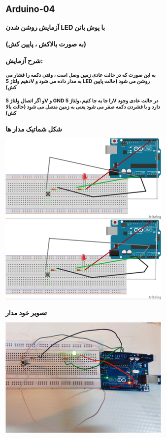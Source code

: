 # Arduino-04
## آزمایش روشن شدن LED با پوش باتن
## (به صورت بالاکش ، پایین کش)
## شرح آزمایش:
### به این صورت که در حالت عادی زمین وصل است ، وقتی دکمه را فشار می دهیم ولتاژ 5V به مدار داده می شود و LED روشن می شود (حالت پایین کش)
### و اگر اتصال ولتاژ 5V و GND را جا به جا کنیم ،ولتاژ 5V در حالت عادی وجود دارد و با فشردن دکمه صفر می شود یعنی به زمین متصل می شود (حالت بالا کش)

## شکل شماتیک مدار ها
![](/imgtest3-2.jpg)
![](/imgtest3-22.jpg)

## تصویر خود مدار

![](/pushbutton.jpg)
